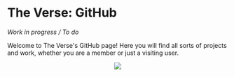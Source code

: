 # The Verse: GitHub
*Work in progress / To do*

Welcome to The Verse's GitHub page! Here you will find all sorts of projects and work, whether you are a member or just a visiting user.
<p align="center"/>
 <img src="../CreationsImage.png" />
</p>
